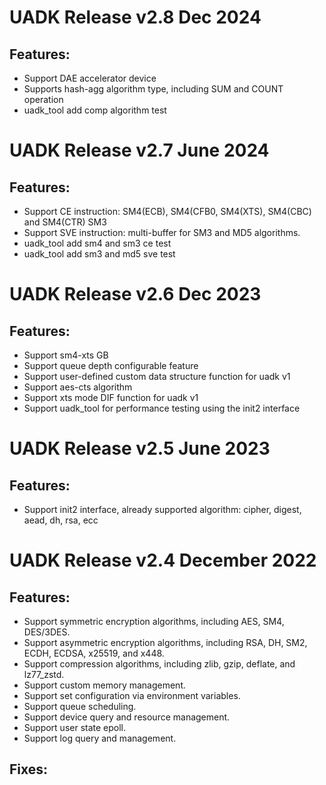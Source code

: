
# UADK Release v2.8 Dec 2024

## Features:
- Support DAE accelerator device
- Supports hash-agg algorithm type, including SUM and COUNT operation
- uadk_tool add comp algorithm test

# UADK Release v2.7 June 2024

## Features:
- Support CE instruction:
  SM4(ECB), SM4(CFB0, SM4(XTS), SM4(CBC) and SM4(CTR)
  SM3
- Support SVE instruction:
  multi-buffer for SM3 and MD5 algorithms.
- uadk_tool add sm4 and sm3 ce test
- uadk_tool add sm3 and md5 sve test

# UADK Release v2.6 Dec 2023

## Features:
- Support sm4-xts GB
- Support queue depth configurable feature
- Support user-defined custom data structure function for uadk v1
- Support aes-cts algorithm
- Support xts mode DIF function for uadk v1
- Support uadk_tool for performance testing using the init2 interface

# UADK Release v2.5 June 2023

## Features:
- Support init2 interface, already supported algorithm: cipher, digest, aead, dh, rsa, ecc

# UADK Release v2.4 December 2022

## Features:
- Support symmetric encryption algorithms, including AES, SM4, DES/3DES.
- Support asymmetric encryption algorithms, including RSA, DH, SM2, ECDH, ECDSA, x25519, and x448.
- Support compression algorithms, including zlib, gzip, deflate, and lz77_zstd.
- Support custom memory management.
- Support set configuration via environment variables.
- Support queue scheduling.
- Support device query and resource management.
- Support user state epoll.
- Support log query and management.

## Fixes:

